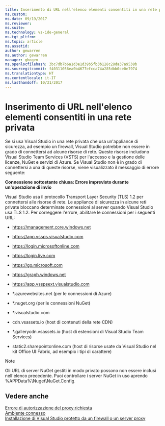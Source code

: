```yaml
---
title: Inserimento di URL nell'elenco elementi consentiti in una rete privata | Microsoft Docs
ms.custom: 
ms.date: 09/19/2017
ms.reviewer: 
ms.suite: 
ms.technology: vs-ide-general
ms.tgt_pltfrm: 
ms.topic: article
ms.assetid: 
author: gewarren
ms.author: gewarren
manager: ghogen
ms.openlocfilehash: 3bc7db7b6a1d3e1d39b5fb3b128c28da37a9538b
ms.sourcegitcommit: f40311056ea0b4677efcca74a285dbb0ce0e7974
ms.translationtype: HT
ms.contentlocale: it-IT
ms.lasthandoff: 10/31/2017
---
```

# <a name="whitelisting-urls-in-a-private-network"></a>Inserimento di URL nell'elenco elementi consentiti in una rete privata    
Se si usa Visual Studio in una rete privata che usa un'appliance di sicurezza, ad esempio un firewall, Visual Studio potrebbe non essere in grado di connettersi ad alcune risorse di rete. Queste risorse includono Visual Studio Team Services (VSTS) per l'accesso e la gestione delle licenze, NuGet e servizi di Azure. Se Visual Studio non è in grado di connettersi a una di queste risorse, viene visualizzato il messaggio di errore seguente:  

  **Connessione sottostante chiusa: Errore imprevisto durante un'operazione di invio**  

Visual Studio usa il protocollo Transport Layer Security (TLS) 1.2 per connettersi alle risorse di rete. Le appliance di sicurezza in alcune reti private bloccano determinate connessioni al server quando Visual Studio usa TLS 1.2. Per correggere l'errore, abilitare le connessioni per i seguenti URL:

- https://management.core.windows.net  

- https://app.vssps.visualstudio.com  

- https://login.microsoftonline.com  

- https://login.live.com  

- https://go.microsoft.com  

- https://graph.windows.net  

- https://app.vsspsext.visualstudio.com  

- *.azurewebsites.net (per le connessioni di Azure)  

- *.nuget.org (per le connessioni NuGet)  

- *.visualstudio.com  

- cdn.vsassets.io (host di contenuti della rete CDN)  

- *.gallerycdn.vsassets.io (host di estensioni di Visual Studio Team Services)  

- static2.sharepointonline.com (host di risorse usate da Visual Studio nel kit Office UI Fabric, ad esempio i tipi di carattere)

> [!NOTE]
>  Gli URL di server NuGet gestiti in modo privato possono non essere inclusi nell'elenco precedente. Puoi controllare i server NuGet in uso aprendo %APPData%\Nuget\NuGet.Config.  

## <a name="see-also"></a>Vedere anche  
[Errore di autorizzazione del proxy richiesta](../ide/reference/proxy-authorization-required.md)  
[Ambiente connesso](../ide/connected-environment.md)  
[Installazione di Visual Studio protetto da un firewall o un server proxy](../install/install-visual-studio-behind-a-firewall-or-proxy-server.md)  
